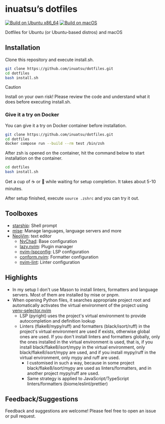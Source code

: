 # inuatsu’s dotfiles

[![Build on Ubuntu x86_64](https://github.com/inuatsu/dotfiles/actions/workflows/ubuntu_x86-64_build.yml/badge.svg)](https://github.com/inuatsu/dotfiles/actions/workflows/ubuntu_x86-64_build.yml)
[![Build on macOS](https://github.com/inuatsu/dotfiles/actions/workflows/macos_arm64_build.yml/badge.svg)](https://github.com/inuatsu/dotfiles/actions/workflows/macos_arm64_build.yml)

Dotfiles for Ubuntu (or Ubuntu-based distros) and macOS

## Installation

Clone this repository and execute install.sh.

```bash
git clone https://github.com/inuatsu/dotfiles.git
cd dotfiles
bash install.sh
```

> [!CAUTION]
>
> Install on your own risk!
> Please review the code and understand what it does before executing install.sh.

### Give it a try on Docker

You can give it a try on Docker container before installation.

```bash
git clone https://github.com/inuatsu/dotfiles.git
cd dotfiles
docker compose run --build --rm test /bin/zsh
```

After zsh is opened on the container,
hit the command below to start installation on the container.

```bash
cd dotfiles
bash install.sh
```

Get a cup of ☕ or 🍵 while waiting for setup completion. It takes about 5-10 minutes.

After setup finished, execute `source .zshrc` and you can try it out.

## Toolboxes

- [starship](https://starship.rs/): Shell prompt
- [mise](https://mise.jdx.dev/): Manage languages, language servers and more
- [NeoVim](https://neovim.io/): text editor
  - [NvChad](https://nvchad.com/): Base configuration
  - [lazy.nvim](https://lazy.folke.io/): Plugin manager
  - [nvim-lspconfig](https://github.com/neovim/nvim-lspconfig): LSP configuration
  - [conform.nvim](https://github.com/stevearc/conform.nvim): Formatter configuration
  - [nvim-lint](https://github.com/mfussenegger/nvim-lint): Linter configuration

## Highlights

- In my setup I don't use Mason to install linters, formatters and language servers.
  Most of them are installed by mise or pnpm.
- When opening Python files, it searches appropriate project root
  and automatically activates the virtual environment of the project using
  [venv-selector.nvim](https://github.com/linux-cultist/venv-selector.nvim/tree/regexp)
  - LSP (pyright) uses the project's virtual environment
    to provide autocompletion and definition lookup
  - Linters (flake8/mypy/ruff) and formatters (black/isort/ruff)
    in the project's virtual environment are used if exists,
    otherwise global ones are used.
    If you don't install linters and formatters globally,
    only the ones installed in the virtual environment is used, that is,
    if you install black/flake8/isort/mypy in the virtual environment,
    only black/flake8/isort/mypy are used,
    and if you install mypy/ruff in the virtual environment,
    only mypy and ruff are used.
    - I customised in such a way,
      because in some project black/flake8/isort/mypy are used as linters/formatters,
      and in another project mypy/ruff are used.
    - Same strategy is applied to JavaScript/TypeScript linters/formatters (biome/eslint/prettier)

## Feedback/Suggestions

Feedback and suggestions are welcome!
Please feel free to open an issue or pull request.
